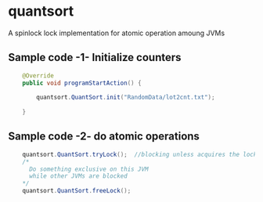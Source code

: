 # quantsort
A spinlock lock implementation for atomic operation amoung JVMs

## Sample code -1- Initialize counters
```java
    @Override
    public void programStartAction() {
        
        quantsort.QuantSort.init("RandomData/lot2cnt.txt"); 
        
    }
```


## Sample code -2- do atomic operations


```java
    quantsort.QuantSort.tryLock();  //blocking unless acquires the lock
    /* 
      Do something exclusive on this JVM 
      while other JVMs are blocked 
    */
    quantsort.QuantSort.freeLock();
```
